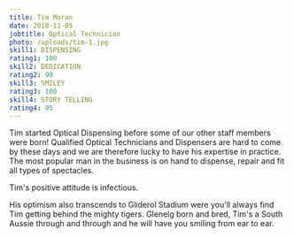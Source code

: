 ```yaml
---
title: Tim Moran
date: 2018-11-05
jobtitle: Optical Technician
photo: /uploads/tim-1.jpg
skill1: DISPENSING
rating1: 100
skill2: DEDICATION
rating2: 90
skill3: SMILEY
rating3: 100
skill4: STORY TELLING
rating4: 95
---
```


Tim started Optical Dispensing before some of our other staff members were born! Qualified Optical Technicians and Dispensers are hard to come by these days and we are therefore lucky to have his expertise in practice. The most popular man in the business is on hand to dispense, repair and fit all types of spectacles. 

Tim's positive attitude is infectious. 

His optimism also transcends to Gliderol Stadium were you'll always find Tim getting behind the mighty tigers. Glenelg born and bred, Tim's a South Aussie through and through and he will have you smiling from ear to ear.

